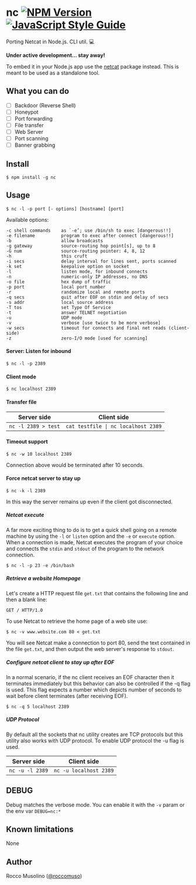 # nc [![NPM Version](https://img.shields.io/npm/v/nc.svg)](https://www.npmjs.com/package/nc) [![JavaScript Style Guide](https://img.shields.io/badge/code_style-standard-brightgreen.svg)](https://standardjs.com)

Porting Netcat in Node.js. CLI util. :computer:

**Under active development... stay away!**

To embed it in your Node.js app use the [netcat](https://github.com/roccomuso/netcat) package instead. This is meant to be used as a standalone tool.

## What you can do

- [ ] Backdoor (Reverse Shell)
- [ ] Honeypot
- [ ] Port forwarding
- [ ] File transfer
- [ ] Web Server
- [ ] Port scanning
- [ ] Banner grabbing

## Install

    $ npm install -g nc

## Usage

    $ nc -l -p port [- options] [hostname] [port]

Available options:

```
-c shell commands    as `-e’; use /bin/sh to exec [dangerous!!]
-e filename          program to exec after connect [dangerous!!]
-b                   allow broadcasts
-g gateway           source-routing hop point[s], up to 8
-G num               source-routing pointer: 4, 8, 12
-h                   this cruft
-i secs              delay interval for lines sent, ports scanned
-k set               keepalive option on socket
-l                   listen mode, for inbound connects
-n                   numeric-only IP addresses, no DNS
-o file              hex dump of traffic
-p port              local port number
-r                   randomize local and remote ports
-q secs              quit after EOF on stdin and delay of secs
-s addr              local source address
-T tos               set Type Of Service
-t                   answer TELNET negotiation
-u                   UDP mode
-v                   verbose [use twice to be more verbose]
-w secs              timeout for connects and final net reads (client-side)
-z                   zero-I/O mode [used for scanning]
```

#### Server: Listen for inbound

    $ nc -l -p 2389

#### Client mode

    $ nc localhost 2389

#### Transfer file

| Server side         | Client side                        |
|---------------------|------------------------------------|
| `nc -l 2389 > test` | <code>cat testfile &#124; nc localhost 2389</code> |

#### Timeout support

    $ nc -w 10 localhost 2389

Connection above would be terminated after 10 seconds.

#### Force netcat server to stay up

    $ nc -k -l 2389

In this way the server remains up even if the client got disconnected.

##### Netcat execute

A far more exciting thing to do is to get a quick shell going on a remote machine by using the `-l` or `listen` option and the `-e` or `execute` option. When a connection is made, Netcat executes the program of your choice and connects the `stdin` and `stdout` of the program to the network connection.

    $ nc -l -p 23 -e /bin/bash

##### Retrieve a website Homepage

Let's create a HTTP request file `get.txt` that contains the following line and then a blank
line:

```
GET / HTTP/1.0

```

To use Netcat to retrieve the home page of a web site use:

    $ nc -v www.website.com 80 < get.txt

You will see Netcat make a connection to port 80, send the text contained in the file `get.txt`, and then output the web server's response to `stdout`.

##### Configure netcat client to stay up after EOF

In a normal scenario, if the nc client receives an EOF character then it terminates immediately but this behavior can also be controlled if the -q flag is used. This flag expects a number which depicts number of seconds to wait before client terminates (after receiving EOF).

    $ nc -q 5 localhost 2389

##### UDP Protocol

By default all the sockets that nc utility creates are TCP protocols but this utility also works with UDP protocol. To enable UDP protocol the -u flag is used.

| Server side         | Client side                        |
|---------------------|------------------------------------|
| `nc -u -l 2389` | `nc -u localhost 2389` |


## DEBUG

Debug matches the verbose mode.
You can enable it with the `-v` param or the env var `DEBUG=nc:*`

## Known limitations

None

## Author

Rocco Musolino ([@roccomuso](https://twitter.com/roccomuso))
